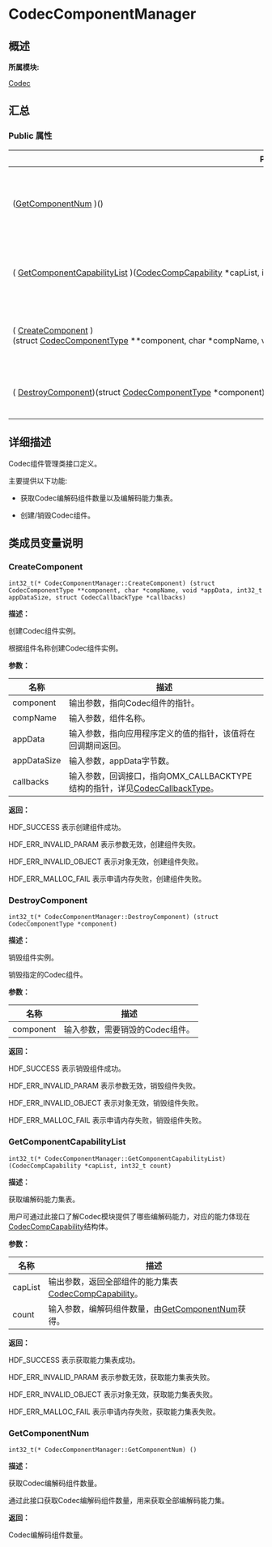 # CodecComponentManager


## **概述**

**所属模块:**

[Codec](_codec.md)


## **汇总**


### Public 属性

  | Public&nbsp;属性 | 描述 | 
| -------- | -------- |
| ([GetComponentNum](#getcomponentnum)&nbsp;)() | 获取Codec编解码组件数量。&nbsp;[更多...](#getcomponentnum) | 
| (&nbsp;[GetComponentCapabilityList](#getcomponentcapabilitylist)&nbsp;)([CodecCompCapability](_codec_comp_capability.md)&nbsp;\*capList,&nbsp;int32_t&nbsp;count) | 获取编解码能力集表。&nbsp;[更多...](#getcomponentcapabilitylist) | 
| (&nbsp;[CreateComponent](#createcomponent)&nbsp;)(struct&nbsp;[CodecComponentType](_codec_component_type.md)&nbsp;\*\*component,&nbsp;char&nbsp;\*compName,&nbsp;void&nbsp;\*appData,&nbsp;int32_t&nbsp;appDataSize,&nbsp;struct&nbsp;[CodecCallbackType](_codec_callback_type.md)&nbsp;\*callbacks) | 创建Codec组件实例。&nbsp;[更多...](#createcomponent) | 
| (&nbsp;[DestroyComponent](#destroycomponent))(struct&nbsp;[CodecComponentType](_codec_component_type.md)&nbsp;\*component) | 销毁组件实例。&nbsp;[更多...](#destroycomponent) | 


## **详细描述**

Codec组件管理类接口定义。

主要提供以下功能:

- 获取Codec编解码组件数量以及编解码能力集表。

- 创建/销毁Codec组件。


## **类成员变量说明**


### CreateComponent

  
```
int32_t(* CodecComponentManager::CreateComponent) (struct CodecComponentType **component, char *compName, void *appData, int32_t appDataSize, struct CodecCallbackType *callbacks)
```

**描述：**

创建Codec组件实例。

根据组件名称创建Codec组件实例。

**参数：**

  | 名称 | 描述 | 
| -------- | -------- |
| component | 输出参数，指向Codec组件的指针。 | 
| compName | 输入参数，组件名称。 | 
| appData | 输入参数，指向应用程序定义的值的指针，该值将在回调期间返回。 | 
| appDataSize | 输入参数，appData字节数。 | 
| callbacks | 输入参数，回调接口，指向OMX_CALLBACKTYPE结构的指针，详见[CodecCallbackType](_codec_callback_type.md)。 | 

**返回：**

HDF_SUCCESS 表示创建组件成功。

HDF_ERR_INVALID_PARAM 表示参数无效，创建组件失败。

HDF_ERR_INVALID_OBJECT 表示对象无效，创建组件失败。

HDF_ERR_MALLOC_FAIL 表示申请内存失败，创建组件失败。


### DestroyComponent

  
```
int32_t(* CodecComponentManager::DestroyComponent) (struct CodecComponentType *component)
```

**描述：**

销毁组件实例。

销毁指定的Codec组件。

**参数：**

  | 名称 | 描述 | 
| -------- | -------- |
| component | 输入参数，需要销毁的Codec组件。 | 

**返回：**

HDF_SUCCESS 表示销毁组件成功。

HDF_ERR_INVALID_PARAM 表示参数无效，销毁组件失败。

HDF_ERR_INVALID_OBJECT 表示对象无效，销毁组件失败。

HDF_ERR_MALLOC_FAIL 表示申请内存失败，销毁组件失败。


### GetComponentCapabilityList

  
```
int32_t(* CodecComponentManager::GetComponentCapabilityList) (CodecCompCapability *capList, int32_t count)
```

**描述：**

获取编解码能力集表。

用户可通过此接口了解Codec模块提供了哪些编解码能力，对应的能力体现在[CodecCompCapability](_codec_comp_capability.md)结构体。

**参数：**

  | 名称 | 描述 | 
| -------- | -------- |
| capList | 输出参数，返回全部组件的能力集表[CodecCompCapability](_codec_comp_capability.md)。 | 
| count | 输入参数，编解码组件数量，由[GetComponentNum](#getcomponentnum)获得。 | 

**返回：**

HDF_SUCCESS 表示获取能力集表成功。

HDF_ERR_INVALID_PARAM 表示参数无效，获取能力集表失败。

HDF_ERR_INVALID_OBJECT 表示对象无效，获取能力集表失败。

HDF_ERR_MALLOC_FAIL 表示申请内存失败，获取能力集表失败。


### GetComponentNum

  
```
int32_t(* CodecComponentManager::GetComponentNum) ()
```

**描述：**

获取Codec编解码组件数量。

通过此接口获取Codec编解码组件数量，用来获取全部编解码能力集。

**返回：**

Codec编解码组件数量。
